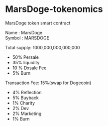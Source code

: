 # MarsDoge-tokenomics
MarsDoge token smart contract

Name : MarsDoge<br/>
Symbol : MARSDOGE<br/>

Total supply: 1000,000,000,000,000
* 50% Persale 
* 35% liquidity 
* 10 % Dxsale Fee
* 5% Burn


Transaction Fee: 15%(swap for Dogecoin)
* 4% Reflection
* 5% Buyback
* 1% Charity
* 2% Dev
* 2% Marketing
* 1% Burn
